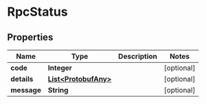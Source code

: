 
# RpcStatus

## Properties
Name | Type | Description | Notes
------------ | ------------- | ------------- | -------------
**code** | **Integer** |  |  [optional]
**details** | [**List&lt;ProtobufAny&gt;**](ProtobufAny.md) |  |  [optional]
**message** | **String** |  |  [optional]



